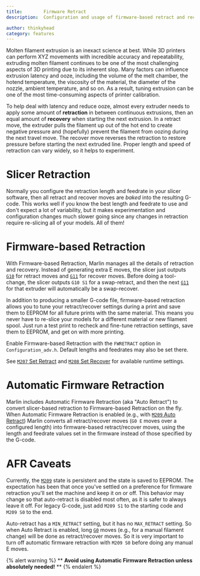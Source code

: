 ```yaml
---
title:        Firmware Retract
description:  Configuration and usage of firmware-based retract and recover.

author: thinkyhead
category: features
---
```


<!-- ## Background -->

Molten filament extrusion is an inexact science at best. While 3D printers can perform XYZ movements with incredible accuracy and repeatability, extruding molten filament continues to be one of the most challenging aspects of 3D printing due to its inherent slop. Many factors can influence extrusion latency and ooze, including the volume of the melt chamber, the hotend temperature, the viscosity of the material, the diameter of the nozzle, ambient temperature, and so on. As a result, tuning extrusion can be one of the most time-consuming aspects of printer calibration.

To help deal with latency and reduce ooze, almost every extruder needs to apply some amount of **retraction** in between continuous extrusions, then an equal amount of **recovery** when starting the next extrusion. In a retract move, the extruder pulls the filament up out of the hot end to create negative pressure and (hopefully) prevent the filament from oozing during the next travel move. The recover move reverses the retraction to restore pressure before starting the next extruded line. Proper length and speed of retraction can vary widely, so it helps to experiment.

# Slicer Retraction

Normally you configure the retraction length and feedrate in your slicer software, then all retract and recover moves are _baked_ into the resulting G-code. This works well if you know the best length and feedrate to use and don't expect a lot of variability, but it makes experimentation and configuration changes much slower going since any changes in retraction require re-slicing all of your models. All of them!

# Firmware-based Retraction

With Firmware-based Retraction, Marlin manages all the details of retraction and recovery. Instead of generating extra E moves, the slicer just outputs [`G10`](/docs/gcode/G010.html) for retract moves and [`G11`](/docs/gcode/G011.html) for recover moves. Before doing a tool-change, the slicer outputs `G10 S1` for a swap-retract, and then the next [`G11`](/docs/gcode/G011.html) for that extruder will automatically be a swap-recover.

In addition to producing a smaller G-code file, firmware-based retraction allows you to tune your retract/recover settings during a print and save them to EEPROM for all future prints with the same material. This means you never have to re-slice your models for a different material or new filament spool. Just run a test print to recheck and fine-tune retraction settings, save them to EEPROM, and get on with more printing.

Enable Firmware-based Retraction with the `FWRETRACT` option in `Configuration_adv.h`. Default lengths and feedrates may also be set there.

See [`M207` Set Retract](/docs/gcode/M207.html) and [`M208` Set Recover](/docs/gcode/M208.html) for available runtime settings.

# Automatic Firmware Retraction

Marlin includes Automatic Firmware Retraction (aka "Auto Retract") to convert slicer-based retraction to Firmware-based Retraction on the fly. When Automatic Firmware Retraction is enabled (e.g., with [`M209` Auto Retract](/docs/gcode/M209.html)) Marlin converts all retract/recover moves (`G0 E` moves over a configured length) into firmware-based retract/recover moves, using the length and feedrate values set in the firmware instead of those specified by the G-code.

# AFR Caveats

Currently, the [`M209`](/docs/gcode/M209.html) state is persistent and the state is saved to EEPROM. The expectation has been that once you've settled on a preference for firmware retraction you'll set the machine and keep it on or off. This behavior may change so that auto-retract is disabled most often, as it is safer to always leave it off. For legacy G-code, just add `M209 S1` to the starting code and `M209 S0` to the end.

Auto-retract has a `MIN_RETRACT` setting, but it has no `MAX_RETRACT` setting. So when Auto Retract is enabled, long [`G0`](/docs/gcode/G000-G001.html) moves (e.g., for a manual filament change) will be done as retract/recover moves. So it is very important to turn off automatic firmware retraction with `M209 S0` before doing any manual E moves.

{% alert warning %}
** **Avoid using Automatic Firmware Retraction unless absolutely needed!** **
{% endalert %}
